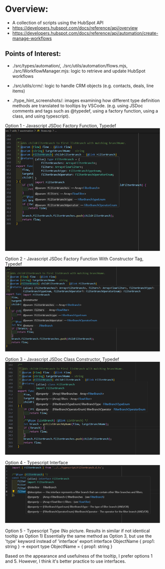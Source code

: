 # Overview:
- A collection of scripts using the HubSpot API
-   https://developers.hubspot.com/docs/reference/api/overview
-   https://developers.hubspot.com/docs/reference/api/automation/create-manage-workflows

## Points of Interest:
- ./src/types/automation/, ./src/utils/automation/flows.mjs, ./src/WorkflowManager.mjs: logic to retrieve and update HubSpot workflows
- ./src/utils/crm/: logic to handle CRM objects (e.g. contacts, deals, line items)

- ./type_hint_screenshots/: images examining how different type definition methods are translated to tooltips by VSCode. (e.g. using JSDoc comments and tags such as @typedef, using a factory function, using a class, and using typescript).

Option 1 - Javascript JSDoc Factory Function, Typedef
![Option 1 - Javascript JSDoc Factory Function and Typedef Tag](./type_hint_screenshots/jsFileJSDocFunctionThenTypedef.png)

Option 2 - Javascript JSDoc Factory Function With Constructor Tag, Typedef
![Option 2 - Javascript JSDoc Factory Function With Constructor Tag and Typedef Tag](./type_hint_screenshots/jsFileJSDocFunctionWithConstructorTagThenTypedef.png)

Option 3 - Javascript JSDoc Class Constructor, Typedef
![Option 3 - Javascript JSDoc Class With Constructor Tag and Typedef Tag](./type_hint_screenshots/jsFileJSDocClassWithConstructorThenTypedef.png)

Option 4 - Typescript Interface
![Option 4 - Typescript Interface and JSDoc](./type_hint_screenshots/d.tsFileImport.png)

Option 5 - Typescript Type (No picture. Results in similar if not identical tooltip as Option 1)
Essentially the same method as Option 3, but use the 'type' keyword instead of 'interface'
export interface ObjectName {
  prop1: string
}
->
export type ObjectName = {
  prop1: string
}

Based on the appearance and usefulness of the tooltip, I prefer options 1 and 5. However, I think it's better practice to use interfaces.
